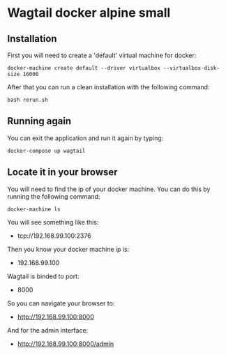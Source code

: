 # Wagtail docker alpine small

## Installation

First you will need to create a 'default' virtual machine for docker:

```docker-machine create default --driver virtualbox --virtualbox-disk-size 16000```

After that you can run a clean installation with the following command:

```bash rerun.sh```

## Running again

You can exit the application and run it again by typing:

```docker-compose up wagtail```

## Locate it in your browser

You will need to find the ip of your docker machine. You can do this by running the following command:

```docker-machine ls```

You will see something like this:

* tcp://192.168.99.100:2376

Then you know your docker machine ip is:

* 192.168.99.100

Wagtail is binded to port:

* 8000

So you can navigate your browser to:

* http://192.168.99.100:8000

And for the admin interface:

* http://192.168.99.100:8000/admin
